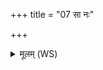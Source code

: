 +++
title = "07 सा नः"

+++
<details><summary>मूलम् (WS)</summary>

सा नः पशून् विश्वरूपां दधातु दीर्घमायुः सविता कृणोतु ।  
यस्यामन्नं व्रीहियवौ यत्रेमाः पञ्च कृष्टयः ।  
भूम्यै पर्जन्यपत्न्यै नमोस्तु वर्षमेदसे ॥ ॥ १२ ॥
</details>